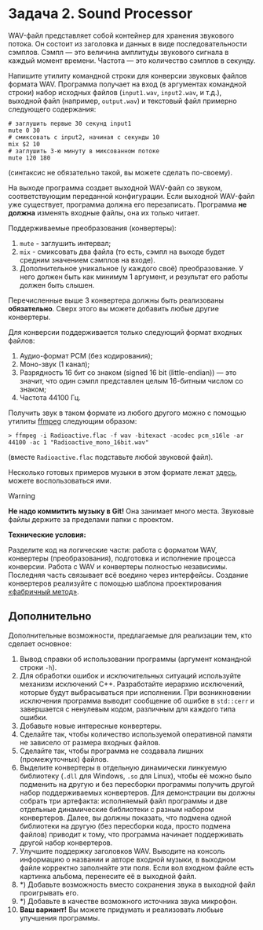 
# Задача 2. Sound Processor

WAV-файл представляет собой контейнер для хранения звукового потока. Он состоит из заголовка и данных в виде последовательности сэмплов. Сэмпл — это величина амплитуды звукового сигнала в каждый момент времени. Частота — это количество сэмплов в секунду. 

Напишите утилиту командной строки для конверсии звуковых файлов формата WAV. Программа получает на вход (в аргументах командной строки) набор исходных файлов (`input1.wav`, `input2.wav`, и т.д.), выходной файл (например, `output.wav`) и текстовый файл примерно следующего содержания:

```
# заглушить первые 30 секунд input1
mute 0 30
# смиксовать с input2, начиная с секунды 10
mix $2 10
# заглушить 3-ю минуту в миксованном потоке
mute 120 180
```
(синтаксис не обязательно такой, вы можете сделать по-своему).

На выходе программа создает выходной WAV-файл со звуком, соответствующим переданной конфигурации. Если выходной WAV-файл уже существует, программа должна его перезаписать. Программа **не должна** изменять входные файлы, она их только читает.

Поддерживаемые преобразования (конвертеры):

1. `mute` - заглушить интервал;
2. `mix` - смиксовать два файла (то есть, сэмпл на выходе будет средним значением сэмплов на входе).
3. Дополнительное уникальное (у каждого своё) преобразование. У него должен быть как минимум 1 аргумент, и результат его работы должен быть слышен. 

Перечисленные выше 3 конвертера должны быть реализованы **обязательно**. Сверх этого вы можете добавить любые другие конвертеры.

Для конверсии поддерживается только следующий формат входных файлов:

1. Аудио-формат PCM (без кодирования);
2. Моно-звук (1 канал);
3. Разрядность 16 бит со знаком (signed 16 bit (little-endian)) — это значит, что один сэмпл представлен целым 16-битным числом со знаком;
4. Частота 44100 Гц.

Получить звук в таком формате из любого другого можно с помощью утилиты [ffmpeg](https://ffmpeg.org/download.html) следующим образом:

```
> ffmpeg -i Radioactive.flac -f wav -bitexact -acodec pcm_s16le -ar 44100 -ac 1 "Radioactive_mono_16bit.wav"
```
(вместе `Radioactive.flac` подставьте любой звуковой файл).

Несколько готовых примеров музыки в этом формате лежат [здесь](https://drive.google.com/file/d/1wzvJK09WI7UzXciJLKjWT_w6g4JWruWJ/view?usp=sharing), можете воспользоваться ими.

> [!WARNING]  
> **Не надо коммитить музыку в Git!** Она занимает много места. Звуковые файлы держите за пределами папки с проектом.

**Технические условия:**

Разделите код на логические части: работа с форматом WAV, конвертеры (преобразования), подготовка и исполнение процесса конверсии. Работа с WAV и конвертеры полностью независимы. Последняя часть связывает всё воедино через интерфейсы. Создание конвертеров реализуйте с помощью шаблона проектирования [«фабричный метод»](https://ru.wikipedia.org/wiki/%D0%A4%D0%B0%D0%B1%D1%80%D0%B8%D1%87%D0%BD%D1%8B%D0%B9_%D0%BC%D0%B5%D1%82%D0%BE%D0%B4_(%D1%88%D0%B0%D0%B1%D0%BB%D0%BE%D0%BD_%D0%BF%D1%80%D0%BE%D0%B5%D0%BA%D1%82%D0%B8%D1%80%D0%BE%D0%B2%D0%B0%D0%BD%D0%B8%D1%8F)).

## Дополнительно

Дополнительные возможности, предлагаемые для реализации тем, кто сделает основное:

1. Вывод справки об использовании программы (аргумент командной строки `-h`).
2. Для обработки ошибок и исключительных ситуаций используйте механизм исключений C++. Разработайте иерархию исключений, которые будут выбрасываться при исполнении. При возникновении исключения программа выводит сообщение об ошибке в `std::cerr` и завершается с ненулевым кодом, различным для каждого типа ошибки.
3. Добавьте новые интересные конвертеры.
4. Сделайте так, чтобы количество используемой оперативной памяти не зависело от размера входных файлов.
5. Сделайте так, чтобы программа не создавала лишних (промежуточных) файлов. 
6. Выделите конвертеры в отдельную динамически линкуемую библиотеку (`.dll` для Windows, `.so` для Linux), чтобы её можно было подменить на другую и без пересборки программы получить другой набор поддерживаемых конвертеров. Для демонстрации вы должны собрать три артефакта: исполняемый файл программы и две отдельные динамические библиотеки с разным набором конвертеров. Далее, вы должны показать, что подмена одной библиотеки на другую (без пересборки кода, просто подмена файлов) приводит к тому, что программа начинает поддерживать другой набор конвертеров.
7. Улучшите поддержку заголовков WAV. Выводите на консоль информацию о названии и авторе входной музыки, в выходном файле корректно заполняйте эти поля. Если вол входном файле есть картинка альбома, перенесите её в выходной файл.
8. \*) Добавьте возможность вместо сохранения звука в выходной файл проигрывать его.
9. \*) Добавьте в качестве возможного источника звука микрофон.
10. **Ваш вариант!** Вы можете придумать и реализовать любьые улучшения программы.
